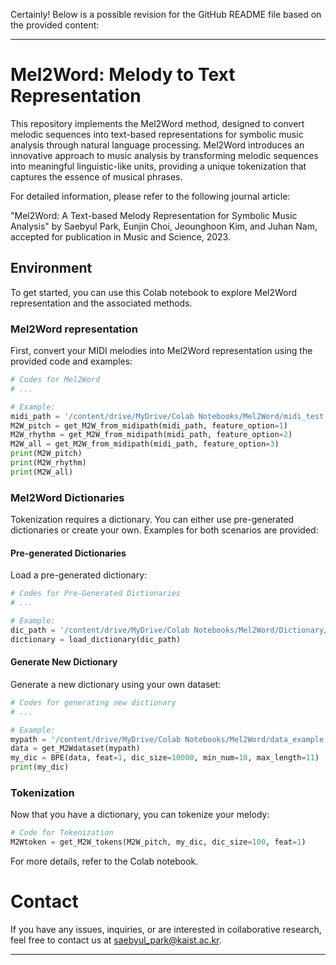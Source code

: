 Certainly! Below is a possible revision for the GitHub README file based on the provided content:

---

# Mel2Word: Melody to Text Representation

This repository implements the Mel2Word method, designed to convert melodic sequences into text-based representations for symbolic music analysis through natural language processing. Mel2Word introduces an innovative approach to music analysis by transforming melodic sequences into meaningful linguistic-like units, providing a unique tokenization that captures the essence of musical phrases.

For detailed information, please refer to the following journal article:

"Mel2Word: A Text-based Melody Representation for Symbolic Music Analysis" by Saebyul Park, Eunjin Choi, Jeounghoon Kim, and Juhan Nam, accepted for publication in Music and Science, 2023.

## Environment

To get started, you can use this Colab notebook to explore Mel2Word representation and the associated methods.

### Mel2Word representation

First, convert your MIDI melodies into Mel2Word representation using the provided code and examples:

```python
# Codes for Mel2Word
# ...

# Example:
midi_path = '/content/drive/MyDrive/Colab Notebooks/Mel2Word/midi_test.midi'
M2W_pitch = get_M2W_from_midipath(midi_path, feature_option=1)
M2W_rhythm = get_M2W_from_midipath(midi_path, feature_option=2)
M2W_all = get_M2W_from_midipath(midi_path, feature_option=3)
print(M2W_pitch)
print(M2W_rhythm)
print(M2W_all)
```

### Mel2Word Dictionaries

Tokenization requires a dictionary. You can either use pre-generated dictionaries or create your own. Examples for both scenarios are provided:

#### Pre-generated Dictionaries

Load a pre-generated dictionary:

```python
# Codes for Pre-Generated Dictionaries
# ...

# Example:
dic_path = '/content/drive/MyDrive/Colab Notebooks/Mel2Word/Dictionary/Dictionary_pitch.pkl'
dictionary = load_dictionary(dic_path)
```

#### Generate New Dictionary

Generate a new dictionary using your own dataset:

```python
# Codes for generating new dictionary
# ...

# Example:
mypath = '/content/drive/MyDrive/Colab Notebooks/Mel2Word/data_example'
data = get_M2Wdataset(mypath)
my_dic = BPE(data, feat=1, dic_size=10000, min_num=10, max_length=11)
print(my_dic)
```

### Tokenization

Now that you have a dictionary, you can tokenize your melody:

```python
# Code for Tokenization
M2Wtoken = get_M2W_tokens(M2W_pitch, my_dic, dic_size=100, feat=1)
```

For more details, refer to the Colab notebook.

# Contact

If you have any issues, inquiries, or are interested in collaborative research, feel free to contact us at saebyul_park@kaist.ac.kr.

---
